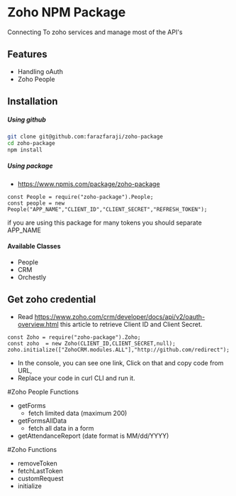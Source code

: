 # Zoho NPM Package

Connecting To zoho services and manage most of the API's

## Features
* Handling oAuth
* Zoho People


## Installation

##### Using github
```bash
git clone git@github.com:farazfaraji/zoho-package
cd zoho-package
npm install
```

##### Using package
* https://www.npmjs.com/package/zoho-package

```
const People = require("zoho-package").People;
const people = new People("APP_NAME","CLIENT_ID","CLIENT_SECRET","REFRESH_TOKEN");
```
if you are using this package for many tokens you should separate APP_NAME

#### Available Classes
* People
* CRM
* Orchestly


## Get zoho credential
* Read https://www.zoho.com/crm/developer/docs/api/v2/oauth-overview.html this article to retrieve Client ID and Client Secret.
```
const Zoho = require("zoho-package").Zoho;
const zoho  = new Zoho(CLIENT_ID,CLIENT_SECRET,null);
zoho.initialize(["ZohoCRM.modules.ALL"],"http://github.com/redirect");
```
* In the console, you can see one link, Click on that and copy code from URL,
* Replace your code in curl CLI and run it.

#Zoho People Functions
* getForms
    * fetch limited data (maximum 200)
* getFormsAllData
    * fetch all data in a form
* getAttendanceReport (date format is MM/dd/YYYY)


#Zoho Functions
* removeToken
* fetchLastToken
* customRequest
* initialize
